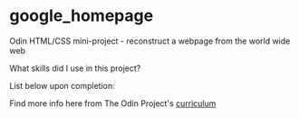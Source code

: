 # google_homepage

Odin HTML/CSS mini-project - reconstruct a webpage from the world wide web

What skills did I use in this project?

List below upon completion:



Find more info here from The Odin Project's [curriculum](http://www.theodinproject.com/web-development-101/html-css)